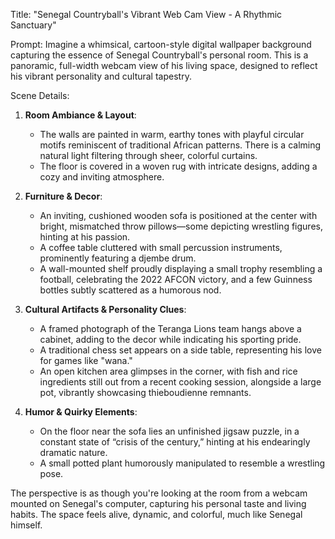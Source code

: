 Title: "Senegal Countryball's Vibrant Web Cam View - A Rhythmic Sanctuary"

Prompt: Imagine a whimsical, cartoon-style digital wallpaper background capturing the essence of Senegal Countryball's personal room. This is a panoramic, full-width webcam view of his living space, designed to reflect his vibrant personality and cultural tapestry.

Scene Details:
1. **Room Ambiance & Layout**: 
   - The walls are painted in warm, earthy tones with playful circular motifs reminiscent of traditional African patterns. There is a calming natural light filtering through sheer, colorful curtains.
   - The floor is covered in a woven rug with intricate designs, adding a cozy and inviting atmosphere.

2. **Furniture & Decor**:
   - An inviting, cushioned wooden sofa is positioned at the center with bright, mismatched throw pillows—some depicting wrestling figures, hinting at his passion.
   - A coffee table cluttered with small percussion instruments, prominently featuring a djembe drum.
   - A wall-mounted shelf proudly displaying a small trophy resembling a football, celebrating the 2022 AFCON victory, and a few Guinness bottles subtly scattered as a humorous nod.

3. **Cultural Artifacts & Personality Clues**:
   - A framed photograph of the Teranga Lions team hangs above a cabinet, adding to the decor while indicating his sporting pride.
   - A traditional chess set appears on a side table, representing his love for games like "wana."
   - An open kitchen area glimpses in the corner, with fish and rice ingredients still out from a recent cooking session, alongside a large pot, vibrantly showcasing thieboudienne remnants.

4. **Humor & Quirky Elements**:
   - On the floor near the sofa lies an unfinished jigsaw puzzle, in a constant state of “crisis of the century,” hinting at his endearingly dramatic nature.
   - A small potted plant humorously manipulated to resemble a wrestling pose.

The perspective is as though you're looking at the room from a webcam mounted on Senegal's computer, capturing his personal taste and living habits. The space feels alive, dynamic, and colorful, much like Senegal himself.
